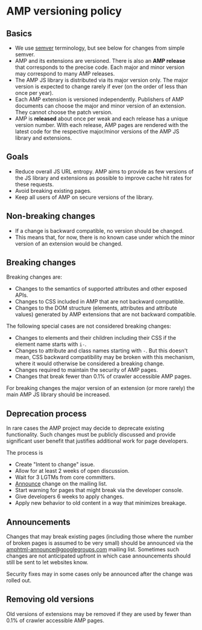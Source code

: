 # AMP versioning policy

## Basics

- We use [semver](http://semver.org/) terminology, but see below for changes from simple semver.
- AMP and its extensions are versioned. There is also an **AMP release** that corresponds to the precise code. Each major and minor version may correspond to many AMP releases.
- The AMP JS library is distributed via its major version only. The major version is expected to change rarely if ever (on the order of less than once per year).
- Each AMP extension is versioned independently. Publishers of AMP documents can choose the major and minor version of an extension. They cannot choose the patch version.
- AMP is **released** about once per weak and each release has a unique version number. With each release, AMP pages are rendered with the latest code for the respective major/minor versions of the AMP JS library and extensions.

## Goals

- Reduce overall JS URL entropy. AMP aims to provide as few versions of the JS library and extensions as possible to improve cache hit rates for these requests.
- Avoid breaking existing pages.
- Keep all users of AMP on secure versions of the library.

## Non-breaking changes

- If a change is backward compatible, no version should be changed.
- This means that, for now, there is no known case under which the minor version of an extension would be changed.

## Breaking changes

Breaking changes are:

- Changes to the semantics of supported attributes and other exposed APIs.
- Changes to CSS included in AMP that are not backward compatible.
- Changes to the DOM structure (elements, attributes and attribute values) generated by AMP extensions that are not backward compatible.

The following special cases are not considered breaking changes:

- Changes to elements and their children including their CSS if the element name starts with `i-`.
- Changes to attribute and class names starting with `-`. But this doesn't mean, CSS backward compatibility may be broken with this mechanism, where it would otherwise be considered a breaking change.
- Changes required to maintain the security of AMP pages.
- Changes that break fewer than 0.1% of crawler accessible AMP pages.

For breaking changes the major version of an extension (or more rarely) the main AMP JS library should be increased.

## Deprecation process

In rare cases the AMP project may decide to deprecate existing functionality. Such changes must be publicly discussed and provide significant user benefit that justifies additional work for page developers.

The process is

- Create "Intent to change" issue.
- Allow for at least 2 weeks of open discussion.
- Wait for 3 LGTMs from core committers.
- [Announce](#Announcements) change on the mailing list.
- Start warning for pages that might break via the developer console.
- Give developers 6 weeks to apply changes.
- Apply new behavior to old content in a way that minimizes breakage.

## Announcements

Changes that may break existing pages (including those where the number of broken pages is assumed to be very small) should be announced via the [amphtml-announce@googlegroups.com](https://groups.google.com/forum/#!forum/amphtml-announce) mailing list. Sometimes such changes are not anticipated upfront in which case announcements should still be sent to let websites know.

Security fixes may in some cases only be announced after the change was rolled out.

## Removing old versions

Old versions of extensions may be removed if they are used by fewer than 0.1% of crawler accessible AMP pages.
